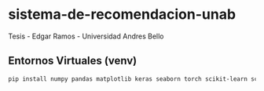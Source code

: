 # sistema-de-recomendacion-unab
Tesis - Edgar Ramos - Universidad Andres Bello


## Entornos Virtuales (venv)
```bash
pip install numpy pandas matplotlib keras seaborn torch scikit-learn scikit-surprise tensorflow tensorflow-recommenders
```